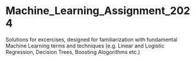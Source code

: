 # Machine_Learning_Assignment_2024
Solutions for excercises, designed for familiarization with fundamental Machine Learning terms and techniques (e.g. Linear and Logistic Regression, Decision Trees, Boosting Alogorithms etc.) 
